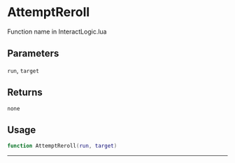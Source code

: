 # AttemptReroll
Function name in InteractLogic.lua
## Parameters
`run`, `target`
## Returns
`none`
## Usage
```lua
function AttemptReroll(run, target)
```
---
